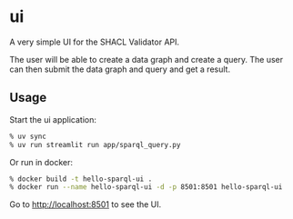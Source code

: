 # ui

A very simple UI for the SHACL Validator API.

The user will be able to create a data graph and create a query. The user can then submit the data graph and query and get a result.

## Usage

Start the ui application:

```zsh
% uv sync
% uv run streamlit run app/sparql_query.py
```

Or run in docker:

```zsh
% docker build -t hello-sparql-ui .
% docker run --name hello-sparql-ui -d -p 8501:8501 hello-sparql-ui
```

Go to <http://localhost:8501> to see the UI.
